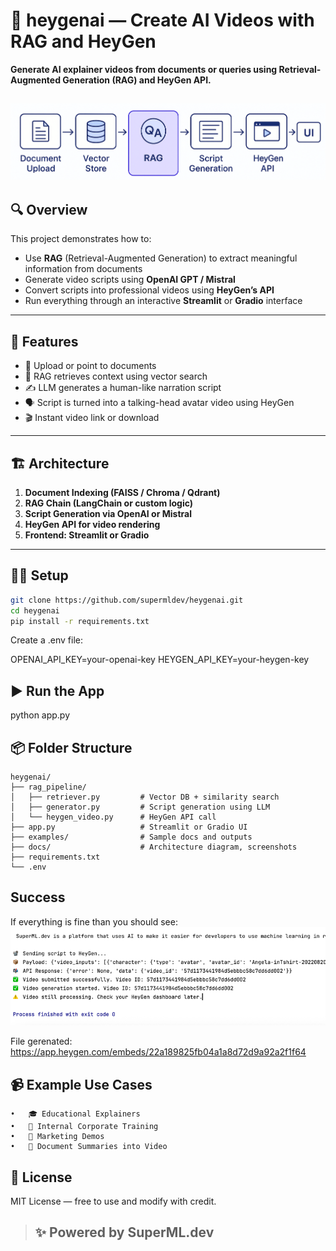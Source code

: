 # 🎥 heygenai — Create AI Videos with RAG and HeyGen

**Generate AI explainer videos from documents or queries using Retrieval-Augmented Generation (RAG) and HeyGen API.**

![HeyGen Flow Diagram](docs/flow_diagram.png)
---

## 🔍 Overview

This project demonstrates how to:

- Use **RAG** (Retrieval-Augmented Generation) to extract meaningful information from documents
- Generate video scripts using **OpenAI GPT / Mistral**
- Convert scripts into professional videos using **HeyGen’s API**
- Run everything through an interactive **Streamlit** or **Gradio** interface

---

## 🚀 Features

- 📄 Upload or point to documents
- 🧠 RAG retrieves context using vector search
- ✍️ LLM generates a human-like narration script
- 🗣️ Script is turned into a talking-head avatar video using HeyGen
- 🎬 Instant video link or download

---

## 🏗️ Architecture

1. **Document Indexing (FAISS / Chroma / Qdrant)**
2. **RAG Chain (LangChain or custom logic)**
3. **Script Generation via OpenAI or Mistral**
4. **HeyGen API for video rendering**
5. **Frontend: Streamlit or Gradio**

---

## 🧑‍💻 Setup

```bash
git clone https://github.com/supermldev/heygenai.git
cd heygenai
pip install -r requirements.txt
```

Create a .env file:

OPENAI_API_KEY=your-openai-key
HEYGEN_API_KEY=your-heygen-key

## ▶️ Run the App
python app.py

## 📦 Folder Structure

```
heygenai/
├── rag_pipeline/
│   ├── retriever.py         # Vector DB + similarity search
│   ├── generator.py         # Script generation using LLM
│   └── heygen_video.py      # HeyGen API call
├── app.py                   # Streamlit or Gradio UI
├── examples/                # Sample docs and outputs
├── docs/                    # Architecture diagram, screenshots
├── requirements.txt
└── .env
```

## Success
If everything is fine than you should see:
![Success Message](docs/success.png)

File gerenated:
https://app.heygen.com/embeds/22a189825fb04a1a8d72d9a92a2f1f64

## 📹 Example Use Cases
	•	🎓 Educational Explainers
	•	🏢 Internal Corporate Training
	•	📢 Marketing Demos
	•	🧾 Document Summaries into Video

## 📄 License

MIT License — free to use and modify with credit.

> ##  ✨ Powered by SuperML.dev
